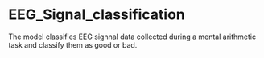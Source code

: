 # EEG_Signal_classification


The model classifies EEG signnal data collected during a mental arithmetic task and classify them as good or bad.
